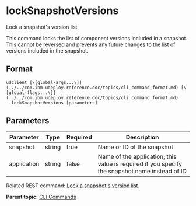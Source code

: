 # lockSnapshotVersions

Lock a snapshot's version list

This command locks the list of component versions included in a snapshot. This cannot be reversed and prevents any future changes to the list of versions included in the snapshot.

## Format

```
udclient [\[global-args...\]](../../com.ibm.udeploy.reference.doc/topics/cli_command_format.md) [\[global-flags...\]](../../com.ibm.udeploy.reference.doc/topics/cli_command_format.md)
  lockSnapshotVersions [parameters]
```

## Parameters

|Parameter|Type|Required|Description|
|---------|----|--------|-----------|
|snapshot|string|true|Name or ID of the snapshot|
|application|string|false|Name of the application; this value is required if you specify the snapshot name instead of ID|

Related REST command: [Lock a snapshot's version list](rest_cli_snapshot_locksnapshotversions_put.md).

**Parent topic:** [CLI Commands](../../com.ibm.udeploy.reference.doc/topics/cli_commands.md)

